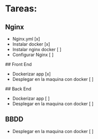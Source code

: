 # Tareas:

## Nginx
- Nginx.yml [x]
- Instalar docker [x]
- Instalar nginx docker [ ]
- Configurar Nginx [ ]

## Front End
- Dockerizar app [x]
- Desplegar en la maquina con docker [ ]

## Back End
- Dockerizar app [ ]
- Desplegar en la maquina con docker [ ]

## BBDD
- Desplegar en la maquina con docker [ ]
